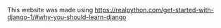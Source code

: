 This website was made using https://realpython.com/get-started-with-django-1/#why-you-should-learn-django

